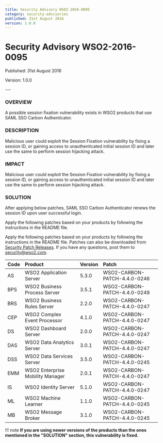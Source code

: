 ```yaml
---
title: Security Advisory WSO2-2016-0095
category: security-advisories
published: 31st August 2016
version: 1.0.0
---
```


# Security Advisory WSO2-2016-0095

<p class="doc-version">Published: 31st August 2016</p>
<p class="doc-version">Version: 1.0.0</p>
---

### OVERVIEW
A possible session fixation vulnerability exists in WSO2 products that use SAML SSO Carbon Authenticator.


### DESCRIPTION
Malicious user could exploit the Session Fixation vulnerability by fixing a session ID, or gaining access to unauthenticated initial session ID and later use the same to perform session hijacking attack.


### IMPACT
Malicious user could exploit the Session Fixation vulnerability by fixing a session ID, or gaining access to unauthenticated initial session ID and later use the same to perform session hijacking attack.


### SOLUTION
After applying below patches, SAML SSO Carbon Authenticator renews the session ID upon user successful login.

Apply the following patches based on your products by following the instructions in the README file.

Apply the following patches based on your products by following the instructions in the README file. Patches can also be downloaded from [Security Patch Releases](http://wso2.com/security-patch-releases/). If you have any questions, post them to <security@wso2.com>.


| **Code** | **Product** | **Version** | **Patch** |
| :--- | :------ | :------ | :---- |
| AS | WSO2 Application Server | 5.3.0 | WSO2-CARBON-PATCH-4.4.0-0246 |
| BPS | WSO2 Business Process Server | 3.5.1 | WSO2-CARBON-PATCH-4.4.0-0249 |
| BRS | WSO2 Business Rules Server | 2.2.0 | WSO2-CARBON-PATCH-4.4.0-0247 |
| CEP | WSO2 Complex Event Processor | 4.1.0 | WSO2-CARBON-PATCH-4.4.0-0247 |
| DS | WSO2 Dashboard Server | 2.0.0 | WSO2-CARBON-PATCH-4.4.0-0247 |
| DAS | WSO2 Data Analytics Server | 3.0.1 | WSO2-CARBON-PATCH-4.4.0-0247 |
| DSS | WSO2 Data Services Server | 3.5.0 | WSO2-CARBON-PATCH-4.4.0-0245 |
| EMM | WSO2 Enterprise Mobility Manager | 2.0.1 | WSO2-CARBON-PATCH-4.4.0-0247
| IS | WSO2 Identity Server | 5.1.0 | WSO2-CARBON-PATCH-4.4.0-0247 |
| ML | WSO2 Machine Learner | 1.1.0 | WSO2-CARBON-PATCH-4.4.0-0245 |
| MB | WSO2 Message Broker | 3.1.0 | WSO2-CARBON-PATCH-4.4.0-0245 |


!!! note
    **If you are using newer versions of the products than the ones mentioned in the "SOLUTION" section, this vulnerability is fixed.**
